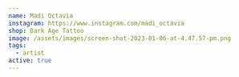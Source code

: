 ```yaml
---
name: Madi Octavia
instagram: https://www.instagram.com/madi_octavia
shop: Dark Age Tattoo
image: /assets/images/screen-shot-2023-01-06-at-4.47.57-pm.png
tags:
  - artist
active: true
---
```


